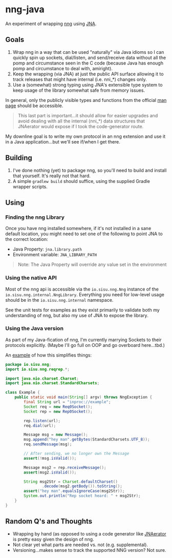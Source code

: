 # nng-java

An experiment of wrapping [nng](https://nng.nanomsg.org) using 
[JNA](https://github.com/java-native-access/jna).

## Goals
1. Wrap nng in a way that can be used "naturally" via Java idioms so I can
   quickly spin up sockets, dial/listen, and send/receive data without all the
   pomp and circumstance seen in the C code (because Java has enough pomp and
   circumstance to deal with, amiright).
2. Keep the wrapping (via JNA) at just the public API surface allowing it to
   track releases that might have internal (i.e. nni_*) changes only.
3. Use a (somewhat) strong typing using JNA's extensible type system to keep
   usage of the library somewhat safe from memory issues.

In general, only the publicly visible types and functions from the official
[man page](https://nng.nanomsg.org/man/v1.3.2) should be accessible.

> This last part is important...it should allow for easier upgrades and avoid
> dealing with all the internal (nni_*) data structures that JNAerator would
> expose if I took the code-generator route.

My downline goal is to write my own protocol in an nng extension and use it in
a Java application...but we'll see if/when I get there.

## Building
1. I've done nothing (yet) to package nng, so you'll need to build and
   install that yourself. It's really not that hard.
2. A simple `gradlew build` should suffice, using the supplied Gradle
   wrapper scripts.

## Using
### Finding the nng Library
Once you have nng installed somewhere, if it's not installed in a sane default
location, you might need to set one of the following to point JNA to the
correct location:

- Java Property: `jna.library.path`
- Environment variable: `JNA_LIBRARY_PATH`

> Note: The Java Property will override any value set in the environment

### Using the native API
Most of the nng api is accessible via the `io.sisu.nng.Nng` instance of the
`io.sisu.nng.internal.NngLibrary`. Everything you need for low-level usage
should be in the `io.sisu.nng.internal` namespace.

See the unit tests for examples as they exist primarily to validate both my
understanding of nng, but also my use of JNA to expose the library.

### Using the Java version
As part of my Java-fication of nng, I'm currently marrying Sockets to their
protocols explicitly. (Maybe I'll go full on OOP and go overboard here...tbd.)

An [example](src/test/java/io/sisu/nng/Example.java) of how this simplifies
things:

```java
package io.sisu.nng;
import io.sisu.nng.reqrep.*;

import java.nio.charset.Charset;
import java.nio.charset.StandardCharsets;

class Example {
    public static void main(String[] argv) throws NngException {
        final String url = "inproc://example";
        Socket req = new Req0Socket();
        Socket rep = new Rep0Socket();

        rep.listen(url);
        req.dial(url);

        Message msg = new Message();
        msg.append("hey man".getBytes(StandardCharsets.UTF_8));
        req.sendMessage(msg);

        // After sending, we no longer own the Message
        assert(!msg.isValid());

        Message msg2 = rep.receiveMessage();
        assert(msg2.isValid());

        String msg2Str = Charset.defaultCharset()
                .decode(msg2.getBody()).toString();
        assert("hey man".equalsIgnoreCase(msg2Str));
        System.out.println("Rep socket heard: " + msg2Str);
    }
}
```

## Random Q's and Thoughts
- Wrapping by hand (as opposed to using a code generator like
  [JNAerator](https://github.com/nativelibs4java/JNAerator) is pretty easy
  given the design of nng.
- Not clear yet what parts are needed vs. not (e.g. supplemental).
- Versioning...makes sense to track the supported NNG version? Not sure.
